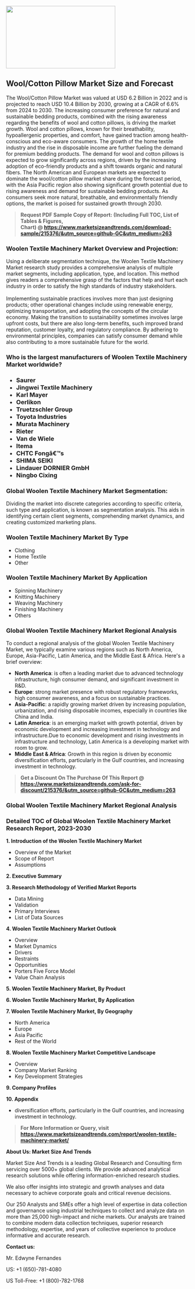 <p><img class="alignnone size-medium wp-image-20088" src="https://ffe5etoiles.com/wp-content/uploads/2024/12/MST1-300x171.png" alt="" width="300" height="171" /></p><h2>Wool/Cotton Pillow Market Size and Forecast</h2><p>The Wool/Cotton Pillow Market was valued at USD 6.2 Billion in 2022 and is projected to reach USD 10.4 Billion by 2030, growing at a CAGR of 6.6% from 2024 to 2030. The increasing consumer preference for natural and sustainable bedding products, combined with the rising awareness regarding the benefits of wool and cotton pillows, is driving the market growth. Wool and cotton pillows, known for their breathability, hypoallergenic properties, and comfort, have gained traction among health-conscious and eco-aware consumers. The growth of the home textile industry and the rise in disposable income are further fueling the demand for premium bedding products. The demand for wool and cotton pillows is expected to grow significantly across regions, driven by the increasing adoption of eco-friendly products and a shift towards organic and natural fibers. The North American and European markets are expected to dominate the wool/cotton pillow market share during the forecast period, with the Asia Pacific region also showing significant growth potential due to rising awareness and demand for sustainable bedding products. As consumers seek more natural, breathable, and environmentally friendly options, the market is poised for sustained growth through 2030.</p><blockquote id="" class=""><strong>Request PDF Sample Copy of Report: (Including Full TOC, List of Tables &amp; Figures, Chart)&nbsp;@&nbsp;<strong><a href="https://www.marketsizeandtrends.com/download-sample/215376/&utm_source=github-GC&utm_medium=263" target="_blank">https://www.marketsizeandtrends.com/download-sample/215376/&utm_source=github-GC&utm_medium=263</a></strong></strong></blockquote><h3 id="" class="">Woolen Textile Machinery Market&nbsp;Overview and Projection:</h3><p id="" class="">Using a deliberate segmentation technique, the Woolen Textile Machinery Market research study provides a comprehensive analysis of multiple market segments, including application, type, and location. This method gives readers a comprehensive grasp of the factors that help and hurt each industry in order to satisfy the high standards of industry stakeholders. <br /> <br />Implementing sustainable practices involves more than just designing products; other operational changes include using renewable energy, optimizing transportation, and adopting the concepts of the circular economy. Making the transition to sustainability sometimes involves large upfront costs, but there are also long-term benefits, such improved brand reputation, customer loyalty, and regulatory compliance. By adhering to environmental principles, companies can satisfy consumer demand while also contributing to a more sustainable future for the world.</p><h3 id="" class="">Who is the largest manufacturers of&nbsp;Woolen Textile Machinery Market worldwide?</h3><h3 class=""><p><ul><li>Saurer </li><li> Jingwei Textile Machinery </li><li> Karl Mayer </li><li> Oerlikon </li><li> Truetzschler Group </li><li> Toyota Industries </li><li> Murata Machinery </li><li> Rieter </li><li> Van de Wiele </li><li> Itema </li><li> CHTC Fongâ€™s </li><li> SHIMA SEIKI </li><li> Lindauer DORNIER GmbH </li><li> Ningbo Cixing</li></ul></p></h3><h3 id="" class="">Global&nbsp;Woolen Textile Machinery Market Segmentation:</h3><p id="" class="">Dividing the market into discrete categories according to specific criteria, such type and application, is known as segmentation analysis. This aids in identifying certain client segments, comprehending market dynamics, and creating customized marketing plans.</p><h3 id="" class="">Woolen Textile Machinery Market&nbsp;By Type</h3><p><p><ul><li>Clothing</li><li> Home Textile</li><li> Other</p></li></ul></p></p><h3 id="" class="">Woolen Textile Machinery Market&nbsp;By Application</h3><p class=""><p><ul><li>Spinning Machinery</li><li> Knitting Machinery</li><li> Weaving Machinery</li><li> Finishing Machinery</li><li> Others</li></ul></p></p><h3 id="" class="">Global Woolen Textile Machinery Market Regional Analysis</h3><p id="" class="">To conduct a regional analysis of the global Woolen Textile Machinery Market, we typically examine various regions such as North America, Europe, Asia-Pacific, Latin America, and the Middle East &amp; Africa. Here's a brief overview:</p><ul><li><strong>North America</strong>: is often a leading market due to advanced technology infrastructure, high consumer demand, and significant investment in R&amp;D.</li><li><strong>Europe</strong>: strong market presence with robust regulatory frameworks, high consumer awareness, and a focus on sustainable practices.</li><li><strong>Asia-Pacific</strong>: a rapidly growing market driven by increasing population, urbanization, and rising disposable incomes, especially in countries like China and India.</li><li><strong>Latin America</strong>: is an emerging market with growth potential, driven by economic development and increasing investment in technology and infrastructure.Due to economic development and rising investments in infrastructure and technology, Latin America is a developing market with room to grow.</li><li><strong>Middle East &amp; Africa</strong>: Growth in this region is driven by economic diversification efforts, particularly in the Gulf countries, and increasing investment in technology.</li></ul><blockquote id="" class=""><strong>Get a Discount On The Purchase Of This Report @ <strong><a href="https://www.marketsizeandtrends.com/ask-for-discount/215376/&utm_source=github-GC&utm_medium=263" target="_blank">https://www.marketsizeandtrends.com/ask-for-discount/215376/&utm_source=github-GC&utm_medium=263</a></strong></strong></blockquote><h3 id="" class="">Global Woolen Textile Machinery Market Regional Analysis</h3><h3 id="" class="">Detailed TOC of Global Woolen Textile Machinery Market Research Report, 2023-2030</h3><p id="" class=""><strong>1. Introduction of the Woolen Textile Machinery Market</strong></p><ul><li>Overview of the Market</li><li>Scope of Report</li><li>Assumptions</li></ul><p id="" class=""><strong>2. Executive Summary</strong></p><p id="" class=""><strong>3. Research Methodology of Verified Market Reports</strong></p><ul><li>Data Mining</li><li>Validation</li><li>Primary Interviews</li><li>List of Data Sources</li></ul><p id="" class=""><strong>4. Woolen Textile Machinery Market Outlook</strong></p><ul><li>Overview</li><li>Market Dynamics</li><li>Drivers</li><li>Restraints</li><li>Opportunities</li><li>Porters Five Force Model</li><li>Value Chain Analysis</li></ul><p id="" class=""><strong>5. Woolen Textile Machinery Market, By Product</strong></p><p id="" class=""><strong>6. Woolen Textile Machinery Market, By Application</strong></p><p id="" class=""><strong>7. Woolen Textile Machinery Market, By Geography</strong></p><ul><li>North America</li><li>Europe</li><li>Asia Pacific</li><li>Rest of the World</li></ul><p id="" class=""><strong>8. Woolen Textile Machinery Market Competitive Landscape</strong></p><ul><li>Overview</li><li>Company Market Ranking</li><li>Key Development Strategies</li></ul><p id="" class=""><strong>9. Company Profiles</strong></p><p id="" class=""><strong>10. Appendix</strong></p><ul><li>diversification efforts, particularly in the Gulf countries, and increasing investment in technology.</li></ul><blockquote id="" class=""><strong>For More Information or Query, visit <strong><strong><a href="https://www.marketsizeandtrends.com/report/woolen-textile-machinery-market/" target="_blank">https://www.marketsizeandtrends.com/report/woolen-textile-machinery-market/</a></strong></strong></strong></blockquote><p id="" class=""><strong>About Us: Market Size And Trends</strong></p><p id="" class="">Market Size And Trends is a leading Global Research and Consulting firm servicing over 5000+ global clients. We provide advanced analytical research solutions while offering information-enriched research studies.</p><p id="" class="">We also offer insights into strategic and growth analyses and data necessary to achieve corporate goals and critical revenue decisions.</p><p id="" class="">Our 250 Analysts and SMEs offer a high level of expertise in data collection and governance using industrial techniques to collect and analyze data on more than 25,000 high-impact and niche markets. Our analysts are trained to combine modern data collection techniques, superior research methodology, expertise, and years of collective experience to produce informative and accurate research.</p><p id="" class=""><strong>Contact us:</strong></p><p id="" class="">Mr. Edwyne Fernandes</p><p id="" class="">US: +1 (650)-781-4080</p><p id="" class="">US Toll-Free: +1 (800)-782-1768</p>
